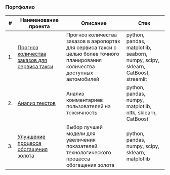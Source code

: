 ### Портфолио


| #  | Наименование проекта | Описание | Стек |
| --- | --- | --- | ---- |
| 1. | [Прогноз количества заказов для сервиса такси](https://github.com/nightcarpenter/DismissalEmployees) | Прогноз количества заказов в аэропортах <br/>для сервиса такси с целью более точного планирования количества доступных <br/>автомобилей | python, pandas, matplotlib, seaborn, numpy, scipy, sklearn, CatBoost, streamlit |
| 2. | [Анализ текстов](https://github.com/nightcarpenter/ToxicComments) | Анализ комментариев пользователей на токсичность | python, pandas, numpy, matplotlib, nltk, sklearn, CatBoost |
| 3. | [Улучшение процесса обогащения золота](https://github.com/aq2003/Portfolio/tree/main/Gold%20Recovery) | Выбор лучшей модели для увеличения <br/>показателей технологического процесса <br/>обогащения золота | python, pandas, numpy, scipy, sklearn, matplotlib |
